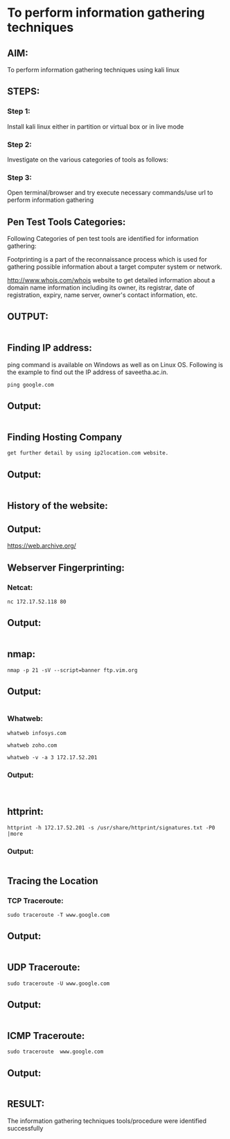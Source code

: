 # To perform information gathering techniques

## AIM:

To perform information gathering techniques using kali linux 

## STEPS:

### Step 1:

Install kali linux either in partition or virtual box or in live mode

### Step 2:

Investigate on the various categories of tools as follows:

### Step 3:
Open terminal/browser and try execute necessary commands/use url to perform information gathering
## Pen Test Tools Categories:
Following Categories of pen test tools are identified for information gathering:

Footprinting is a part of the reconnaissance process which is used for gathering possible information about a target computer system or network.

http://www.whois.com/whois website to get detailed information about a domain name information including its owner, its registrar, date of registration, expiry, name server, owner's contact information, etc.
## OUTPUT:
![]()

## Finding IP address:
ping command is available on Windows as well as on Linux OS. Following is the example to find out the IP address of saveetha.ac.in.

```
ping google.com
```
## Output:
![]()


## Finding Hosting Company
```
get further detail by using ip2location.com website.
```

## Output:
![]()


## History of the website:
## Output:
https://web.archive.org/
![]()

## Webserver Fingerprinting:
### Netcat:
```
nc 172.17.52.118 80
```
## Output:

![]()

## nmap:
```
nmap -p 21 -sV --script=banner ftp.vim.org
```
## Output:
![]()


### Whatweb:
```
whatweb infosys.com
```
```
whatweb zoho.com
```
```
whatweb -v -a 3 172.17.52.201
```
### Output:
![]()
![]()




## httprint:
```
httprint -h 172.17.52.201 -s /usr/share/httprint/signatures.txt -P0 |more
```
### Output:

![]()

## Tracing the Location
### TCP Traceroute:
```
sudo traceroute -T www.google.com
```
## Output:
![]()


## UDP Traceroute:
```
sudo traceroute -U www.google.com
```
## Output:
![]()


## ICMP Traceroute:
```
sudo traceroute  www.google.com
```
## Output:
![]()

## RESULT:
The information gathering techniques tools/procedure were identified successfully
